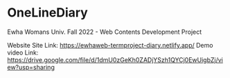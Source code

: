 # OneLineDiary
Ewha Womans Univ. Fall 2022 - Web Contents Development  Project

Website Site Link: https://ewhaweb-termproject-diary.netlify.app/
Demo video Link: https://drive.google.com/file/d/1dmU0zGeKh0ZADjYSzh1QYCj0EwUigbZj/view?usp=sharing
